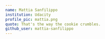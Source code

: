 ```yaml
---
name: Mattia Sanfilippo
institution: Udacity
profile_pic: mattia.png
quote: That's the way the cookie crumbles.
github_user: mattia-sanfilippo
---
```

